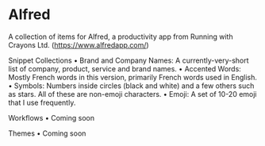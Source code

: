 # Alfred

A collection of items for Alfred, a productivity app from Running with Crayons Ltd. (https://www.alfredapp.com/)

Snippet Collections
• Brand and Company Names: A currently-very-short list of company, product, service and brand names.
• Accented Words: Mostly French words in this version, primarily French words used in English.
• Symbols: Numbers inside circles (black and white) and a few others such as stars. All of these are non-emoji characters.
• Emoji: A set of 10-20 emoji that I use frequently.

Workflows
• Coming soon

Themes
• Coming soon
